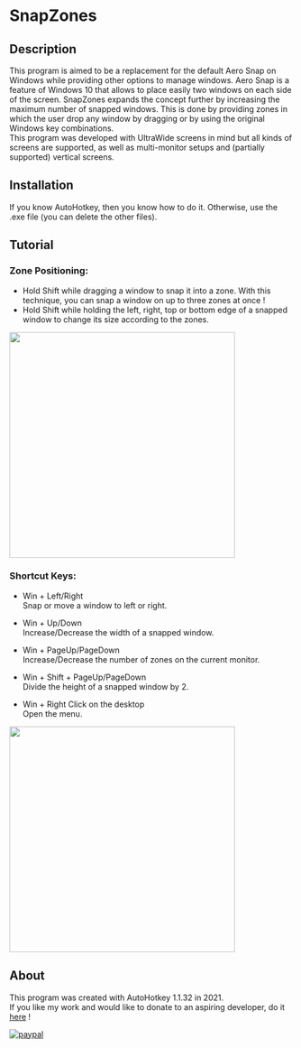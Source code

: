 # SnapZones

## Description
This program is aimed to be a replacement for the default Aero Snap on Windows while providing other options to manage windows. Aero Snap is a feature of Windows 10 that allows to place easily two windows on each side of the screen.
SnapZones expands the concept further by increasing the maximum number of snapped windows. This is done by providing zones in which the user drop any window by dragging or by using the original Windows key combinations.<br/>
This program was developed with UltraWide screens in mind but all kinds of screens are supported, as well as multi-monitor setups and (partially supported) vertical screens.

## Installation
If you know AutoHotkey, then you know how to do it. Otherwise, use the .exe file (you can delete the other files).

## Tutorial
### Zone Positioning:

- Hold Shift while dragging a window to snap it into a zone. With this technique, you can snap a window on up to three zones at once !<br/>
- Hold Shift while holding the left, right, top or bottom edge of a snapped window to change its size according to the zones.

<head>
  <img src="Demo2.gif" width="400">
</head>

### Shortcut Keys: 

- Win + Left/Right <br/>
Snap or move a window to left or right.

- Win + Up/Down<br/>
Increase/Decrease the width of a snapped window.

- Win + PageUp/PageDown<br/>
Increase/Decrease the number of zones on the current monitor.

- Win + Shift + PageUp/PageDown<br/>
Divide the height of a snapped window by 2.

- Win + Right Click on the desktop<br/>
Open the menu.

<head>
  <img src="Demo1.gif" width="400">
</head>


## About
This program was created with AutoHotkey 1.1.32 in 2021.<br/>
If you like my work and would like to donate to an aspiring developer, do it [here](https://www.paypal.com/donate?hosted_button_id=9J2QNP7FWP2GJ) !

[![paypal](https://www.paypalobjects.com/en_US/i/btn/btn_donateCC_LG.gif)](https://www.paypal.com/donate?hosted_button_id=9J2QNP7FWP2GJ)
